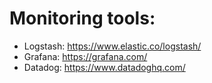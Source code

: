 # Monitoring tools:

- Logstash: https://www.elastic.co/logstash/ 
- Grafana: https://grafana.com/
- Datadog: https://www.datadoghq.com/
